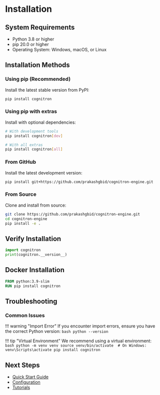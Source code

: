 # Installation

## System Requirements

- Python 3.8 or higher
- pip 20.0 or higher
- Operating System: Windows, macOS, or Linux

## Installation Methods

### Using pip (Recommended)

Install the latest stable version from PyPI:

```bash
pip install cognitron
```

### Using pip with extras

Install with optional dependencies:

```bash
# With development tools
pip install cognitron[dev]

# With all extras
pip install cognitron[all]
```

### From GitHub

Install the latest development version:

```bash
pip install git+https://github.com/prakashgbid/cognitron-engine.git
```

### From Source

Clone and install from source:

```bash
git clone https://github.com/prakashgbid/cognitron-engine.git
cd cognitron-engine
pip install -e .
```

## Verify Installation

```python
import cognitron
print(cognitron.__version__)
```

## Docker Installation

```dockerfile
FROM python:3.9-slim
RUN pip install cognitron
```

## Troubleshooting

### Common Issues

!!! warning "Import Error"
    If you encounter import errors, ensure you have the correct Python version:
    ```bash
    python --version
    ```

!!! tip "Virtual Environment"
    We recommend using a virtual environment:
    ```bash
    python -m venv venv
    source venv/bin/activate  # On Windows: venv\Scripts\activate
    pip install cognitron
    ```

## Next Steps

- [Quick Start Guide](quickstart.md)
- [Configuration](configuration.md)
- [Tutorials](tutorials.md)
